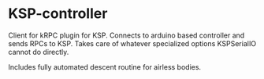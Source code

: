 # KSP-controller
Client for kRPC plugin for KSP. Connects to arduino based controller and sends RPCs to KSP. Takes care of whatever specialized options KSPSerialIO cannot do directly.

Includes fully automated descent routine for airless bodies.
